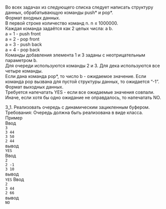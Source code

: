 Во всех задачах из следующего списка следует написать структуру данных, обрабатывающую команды push* и pop*.  
Формат входных данных.  
В первой строке количество команд n. n ≤ 1000000.  
Каждая команда задаётся как 2 целых числа: a b.  
a = 1 - push front  
a = 2 - pop front  
a = 3 - push back  
a = 4 - pop back  
Команды добавления элемента 1 и 3 заданы с неотрицательным параметром b.  
Для очереди используются команды 2 и 3. Для дека используются все четыре команды.  
Если дана команда pop*, то число b - ожидаемое значение. Если команда pop вызвана для пустой структуры данных, то ожидается “-1”.   
Формат выходных данных.  
Требуется напечатать YES - если все ожидаемые значения совпали. Иначе, если хотя бы одно ожидание не оправдалось, то напечатать NO.  
  
3_1. Реализовать очередь с динамическим зацикленным буфером.  
Требования: Очередь должна быть реализована в виде класса.  
Пример  
Ввод  
```3```  
```3 44```  
```3 50```  
```2 44```  
вывод  
```YES```  
Ввод  
```2```  
```2 -1```  
```3 10```  
вывод  
```YES``` 
Ввод  
```2```  
```3 44```  
```2 66```  
вывод  
```NO```   